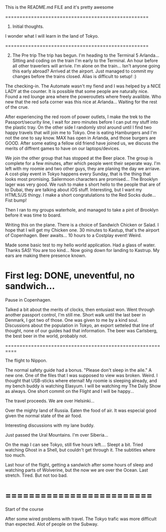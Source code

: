 This is the README.md FILE and it's pretty awesome

==================================================

1) Initial thoughts.

I wonder what I will learn in the land of Tokyo.


==================================================

2) The Pre trip
The trip has begun. I'm heading to the Terminal 5 Arlanda... Sitting and coding on the train I'm early to the Terminal. An hour before all other traverlers will arrivie.
I'm alone on the train... Isn't anyone going this early abroad?
Arrived at the airport.
Just managed to commit my changes before the trains closed. Alias is difficult to setup! :)

The checking-in. The Automate wasn't my fiend and I was helped by a NICE LADY at the counter. It is possible that some people are naturally nice. Found a red lounge area where the poweroutlets where freely availible. Who new that the red sofa corner was this nice at Arlanda...
Waiting for the rest of the crue.

After experiencing the red room of power outlets, I make the trek to the Passport/security line, I wait for zero minutes before I can put my stuff into the plastic tray. On the other side I randomly strol around until I find two happy travels that will join me to Tokyo. One is eating Hamburgers and I'm not the one to say know. MAX has open in Arlanda, and those burgers are GOOD. After some eating a fellow old friend have joined us, we discuss the merits of diffrent games to have on our laptops/devices.

We join the other group that has stopped at the Beer place. The group is complete for a few minutes, after which people went their seperate way. I'm left with my roomie and two other guys, they are planing the day we arriave. A cost-play event in Tokyo happens every Sunday, that is the thing that looks most promising. Sailermoon characters are promised... The Brooklyn lager was very good. We rush to make s short hello to the people that are of to Dubai, they are talking about iOS stuff. Interesting, but I want my HTML5/JS thingy.
I  make a short congratulations to the Red Socks dude... Fist bump!

Then I ran to my groups waterhole, and managed to take a pint of Brooklyn before it was time to board.

Writing this on the plane. There is a choice of Sandwich Chicken or Salad. I hope that I will get my Chicken one. 30 minutes to Kastup, that's the airport of Copenhagen. Beer awaits... 10 hours to a Costplay event! Weird.

Made some basic test to my hello world application. 
Had a glass of water. Thanks SAS! You are too kind...
Now going down for landing to Kastrup. My ears are making there presence known.

First leg: DONE, uneventful, no sandwich...
=========================================================
Pause in Copenhagen.

Talked a bit about the merits of clocks, then entusiast won. Went through another passport control, I'm still me.
Short walk until the last beer in Denmark, I got two of those. One was given to me by a kind soul. Discussions about the population in Tokyo, an export setteled that line of thought, none of our guides had that information. The beer was Carlsberg, the best beer in the world, probably not.

==========================================================

The flight to Nippon.

The normal safety guide had a bonus. "Please don't sleep in the aile." A new one.
One of the files that I was supposed to view was broken. Weird. I thought that USB-sticks where eternal! My roomie is sleeping already, and my bench buddy is watching Elasyum. I will be watching my The Daily Show as always. 
One short commit on the Flight and I will be happy...

The travel proceeds. We are over Helsinki...

Over the mighty land of Russia. Eaten the food of air. It was especial good given the normal state of the air food.

Interesting discussions with my lane buddy.

Just passed the Ural Mountains. I'm over Siberia...

On the map I can see Tokyo, still five hours left....
Sleept a bit.
Tried watching Ghost in a Shell, but couldn't get through it. The subtitles where too much.

Last hour of the flight, getting a sandwich after some hours of sleep and watching parts of Wolverine, but the now we are over the Ocean. Last stretch.
Tired. But not too bad.

=========================
=========================
Start of the course

After some wired problems with travel. 
The Tokyo trafic was more difficult than expected. Alot of people on the Subway.


